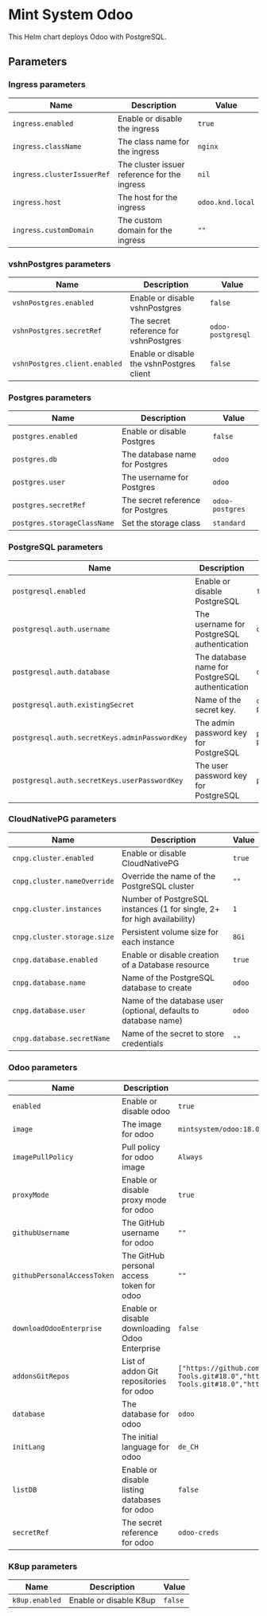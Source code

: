 # Mint System Odoo

This Helm chart deploys Odoo with PostgreSQL.

## Parameters

### Ingress parameters

| Name                       | Description                                  | Value            |
| -------------------------- | -------------------------------------------- | ---------------- |
| `ingress.enabled`          | Enable or disable the ingress                | `true`           |
| `ingress.className`        | The class name for the ingress               | `nginx`          |
| `ingress.clusterIssuerRef` | The cluster issuer reference for the ingress | `nil`            |
| `ingress.host`             | The host for the ingress                     | `odoo.knd.local` |
| `ingress.customDomain`     | The custom domain for the ingress            | `""`             |

### vshnPostgres parameters

| Name                          | Description                               | Value             |
| ----------------------------- | ----------------------------------------- | ----------------- |
| `vshnPostgres.enabled`        | Enable or disable vshnPostgres            | `false`           |
| `vshnPostgres.secretRef`      | The secret reference for vshnPostgres     | `odoo-postgresql` |
| `vshnPostgres.client.enabled` | Enable or disable the vshnPostgres client | `false`           |

### Postgres parameters

| Name                        | Description                       | Value           |
| --------------------------- | --------------------------------- | --------------- |
| `postgres.enabled`          | Enable or disable Postgres        | `false`         |
| `postgres.db`               | The database name for Postgres    | `odoo`          |
| `postgres.user`             | The username for Postgres         | `odoo`          |
| `postgres.secretRef`        | The secret reference for Postgres | `odoo-postgres` |
| `postgres.storageClassName` | Set the storage class             | `standard`      |

### PostgreSQL parameters

| Name                                          | Description                                     | Value               |
| --------------------------------------------- | ----------------------------------------------- | ------------------- |
| `postgresql.enabled`                          | Enable or disable PostgreSQL                    | `false`             |
| `postgresql.auth.username`                    | The username for PostgreSQL authentication      | `odoo`              |
| `postgresql.auth.database`                    | The database name for PostgreSQL authentication | `odoo`              |
| `postgresql.auth.existingSecret`              | Name of the secret key.                         | `odoo-postgresql`   |
| `postgresql.auth.secretKeys.adminPasswordKey` | The admin password key for PostgreSQL           | `postgres-password` |
| `postgresql.auth.secretKeys.userPasswordKey`  | The user password key for PostgreSQL            | `password`          |

### CloudNativePG parameters

| Name                        | Description                                                             | Value  |
| --------------------------- | ----------------------------------------------------------------------- | ------ |
| `cnpg.cluster.enabled`      | Enable or disable CloudNativePG                                         | `true` |
| `cnpg.cluster.nameOverride` | Override the name of the PostgreSQL cluster                             | `""`   |
| `cnpg.cluster.instances`    | Number of PostgreSQL instances (1 for single, 2+ for high availability) | `1`    |
| `cnpg.cluster.storage.size` | Persistent volume size for each instance                                | `8Gi`  |
| `cnpg.database.enabled`     | Enable or disable creation of a Database resource                       | `true` |
| `cnpg.database.name`        | Name of the PostgreSQL database to create                               | `odoo` |
| `cnpg.database.user`        | Name of the database user (optional, defaults to database name)         | `odoo` |
| `cnpg.database.secretName`  | Name of the secret to store credentials                                 | `""`   |

### Odoo parameters

| Name                        | Description                                   | Value                                                                                                                                                         |
| --------------------------- | --------------------------------------------- | ------------------------------------------------------------------------------------------------------------------------------------------------------------- |
| `enabled`                   | Enable or disable odoo                        | `true`                                                                                                                                                        |
| `image`                     | The image for odoo                            | `mintsystem/odoo:18.0.20250725`                                                                                                                               |
| `imagePullPolicy`           | Pull policy for odoo image                    | `Always`                                                                                                                                                      |
| `proxyMode`                 | Enable or disable proxy mode for odoo         | `true`                                                                                                                                                        |
| `githubUsername`            | The GitHub username for odoo                  | `""`                                                                                                                                                          |
| `githubPersonalAccessToken` | The GitHub personal access token for odoo     | `""`                                                                                                                                                          |
| `downloadOdooEnterprise`    | Enable or disable downloading Odoo Enterprise | `false`                                                                                                                                                       |
| `addonsGitRepos`            | List of addon Git repositories for odoo       | `["https://github.com/Mint-System/Odoo-Apps-Server-Tools.git#18.0","https://github.com/OCA/Server-Tools.git#18.0","https://github.com/OCA/Project.git#18.0"]` |
| `database`                  | The database for odoo                         | `odoo`                                                                                                                                                        |
| `initLang`                  | The initial language for odoo                 | `de_CH`                                                                                                                                                       |
| `listDB`                    | Enable or disable listing databases for odoo  | `false`                                                                                                                                                       |
| `secretRef`                 | The secret reference for odoo                 | `odoo-creds`                                                                                                                                                  |

### K8up parameters

| Name           | Description            | Value   |
| -------------- | ---------------------- | ------- |
| `k8up.enabled` | Enable or disable K8up | `false` |
